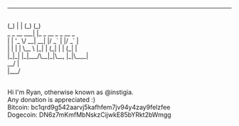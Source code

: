 
  _           _   _       _ 
<br>
 (_)         | | (_)     (_)      
 <br>
  _ _ __  ___| |_ _  __ _ _  __ _  
  <br>
 | | '_ \/ __| __| |/ _` | |/ _` | 
 <br>
 | | | | \__ \ |_| | (_| | | (_| | 
 <br>
 |_|_| |_|___/\__|_|\__, |_|\__,_| 
 <br>
                     __/ |         
  <br>
                    |___/  
  <br>
  <br>

Hi I'm Ryan, otherwise known as @instigia.
<br>
Any donation is appreciated :)
<br>
Bitcoin: bc1qrd9g542aarvj5kafhfem7jv94y4zay9felzfee
<br>
Dogecoin: DN6z7mKmfMbNskzCijwkE85bYRkt2bWmgg
